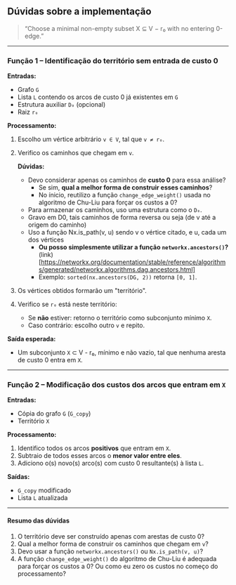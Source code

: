 ## Dúvidas sobre a implementação 


> “Choose a minimal non-empty subset X ⊆ V − r₀ with no entering 0-edge.”

---

### Função 1 – Identificação do território sem entrada de custo 0

**Entradas:**
- Grafo `G`
- Lista `L` contendo os arcos de custo 0 já existentes em `G`
- Estrutura auxiliar `D₀` (opcional)
- Raiz `r₀`

**Processamento:**
1. Escolho um vértice arbitrário `v ∈ V`, tal que `v ≠ r₀`.
2. Verifico os caminhos que chegam em `v`.

   **Dúvidas:**
   - Devo considerar apenas os caminhos de **custo 0** para essa análise?
     - Se sim, **qual a melhor forma de construir esses caminhos**?
     - No ínicio, reutilizo a função `change_edge_weight()` usada no algoritmo de Chu-Liu para forçar os custos a 0?
   - Para armazenar os caminhos, uso uma estrutura como o `D₀`.
   - Gravo em D0, tais caminhos de forma reversa ou seja (de v até a origem do caminho)
   - Uso a função Nx.is_path(v, u) sendo v o vértice citado, e u, cada um dos vértices
     - **Ou posso simplesmente utilizar a função `networkx.ancestors()`?** (link)[https://networkx.org/documentation/stable/reference/algorithms/generated/networkx.algorithms.dag.ancestors.html]
     - Exemplo: `sorted(nx.ancestors(DG, 2))` retorna `[0, 1]`.
  
3. Os vértices obtidos formarão um "território".
4. Verifico se `r₀` está neste território:
   - Se **não** estiver: retorno o território como subconjunto mínimo `X`.
   - Caso contrário: escolho outro `v` e repito.

**Saída esperada:**
- Um subconjunto `X` ⊂ V - r₀, mínimo e não vazio, tal que nenhuma aresta de custo 0 entra em `X`.

---

### Função 2 – Modificação dos custos dos arcos que entram em `X`

**Entradas:**
- Cópia do grafo `G` (`G_copy`)
- Território `X`

**Processamento:**
1. Identifico todos os arcos **positivos** que entram em `X`.
2. Subtraio de todos esses arcos o **menor valor entre eles**.
3. Adiciono o(s) novo(s) arco(s) com custo 0 resultante(s) à lista `L`.

**Saídas:**
- `G_copy` modificado
- Lista `L` atualizada

---

#### Resumo das dúvidas

1. O território deve ser construído apenas com arestas de custo 0?
2. Qual a melhor forma de construir os caminhos que chegam em `v`?
3. Devo usar a função `networkx.ancestors()` ou `Nx.is_path(v, u)`?
4. A função `change_edge_weight()` do algoritmo de Chu-Liu é adequada para forçar os custos a 0? Ou como eu zero os custos no começo do processamento?
